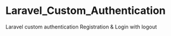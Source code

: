 # Laravel_Custom_Authentication
Laravel custom authentication Registration &amp; Login with logout 
